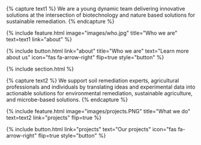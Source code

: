---
---

{% capture text1 %}
We are a young dynamic team delivering innovative solutions at the intersection of biotechnology and nature based solutions for sustainable remediation.
{% endcapture %}

{% 
  include feature.html
  image="images/who.jpg"
  title="Who we are"
  text=text1
  link="about"
%}

<div class="center">
  {%
    include button.html
    link="about"
    title="Who we are"
    text="Learn more about us"
    icon="fas fa-arrow-right"
    flip=true
    style="button"
  %}
</div>

{% include section.html %}

{% capture text2 %}
We support soil remediation experts, agricultural professionals and individuals by translating ideas and experimental data into actionable solutions for environmental remediation, sustainable agriculture, and microbe-based solutions.
{% endcapture %}

{% 
  include feature.html
  image="images/projects.PNG"
  title="What we do"
  text=text2
  link="projects"
  flip=true
%}

<div class="center">
  {%
    include button.html
    link="projects"
    text="Our projects"
    icon="fas fa-arrow-right"
    flip=true
    style="button"
  %}
</div>

